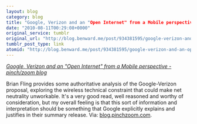 ```yaml
---
layout: blog
category: blog
title: "Google, Verizon and an "Open Internet" from a Mobile perspective - pinch/zoom blog"
date: "2010-08-11T00:29:08+0000"
original_service: tumblr
original_url: "http://blog.benward.me/post/934381595/google-verizon-and-an-open-internet-from-a-mobile"
tumblr_post_type: link
atomid: "http://blog.benward.me/post/934381595/google-verizon-and-an-open-internet-from-a-mobile"
---
```

*[Google, Verizon and an "Open Internet" from a Mobile perspective - pinch/zoom blog](http://blog.pinchzoom.com/post/932982866/open-internet)*

Brian Fling provides some authoritative analysis of the Google-Verizon proposal, exploring the wireless technical constraint that could make net neutrality unworkable. It's a very good read, well reasoned and worthy of consideration, but my overall feeling is that this sort of information and interpretation should be something that Google explicitly explains and justifies in their summary release.
Via: [blog.pinchzoom.com](http://blog.pinchzoom.com/post/932982866/open-internet).